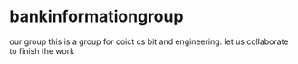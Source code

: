 # bankinformationgroup
our group
this is a group for coict cs bit and engineering. let us collaborate to finish the work
